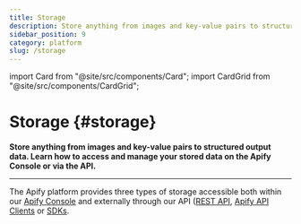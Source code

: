 ```yaml
---
title: Storage
description: Store anything from images and key-value pairs to structured output data. Learn how to access and manage your stored data from the Apify platform or via API.
sidebar_position: 9
category: platform
slug: /storage
---
```


import Card from "@site/src/components/Card";
import CardGrid from "@site/src/components/CardGrid";

# Storage {#storage}

**Store anything from images and key-value pairs to structured output data. Learn how to access and manage your stored data on the Apify Console or via the API.**

---

The Apify platform provides three types of storage accessible both within our [Apify Console](https://console.apify.com/storage) and externally through our API ([REST API](/api/v2#/), [Apify API Clients](/api) or [SDKs](/sdk).

<CardGrid>
    <Card
        title="Dataset"
        desc="Stores results from web scraping and data processing, with each Actor run getting a unique dataset. Features include table-like data visualization and multiple export formats like JSON and Excel."
        to="/platform/storage/dataset"
    />
    <Card
        title="Key-value store"
        desc="Stores various data types like JSON, HTML, images, and strings. Accessible via Apify Console or API, it's ideal for diverse data storage needs.​"
        to="/platform/storage/key-value-store"
    />
    <Card
        title="Request queue"
        desc="Manages URL processing for web crawling and other tasks. Supports different crawling orders and allows for querying and updating URLs, accessible via Apify Console or API​."
        to="/platform/storage/request-queue"
    />
</CardGrid>

